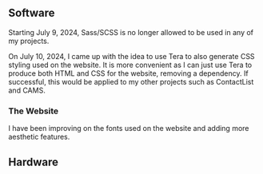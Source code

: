 ## Software
Starting July 9, 2024, Sass/SCSS is no longer allowed to be used in any of my projects. 

On July 10, 2024, I came up with the idea to use Tera to also generate CSS styling used on the website. It is more convenient as I can just use Tera to produce both HTML and CSS for the website, removing a dependency. If successful, this would be applied to my other projects such as ContactList and CAMS.

### The Website
I have been improving on the fonts used on the website and adding more aesthetic features.

## Hardware
